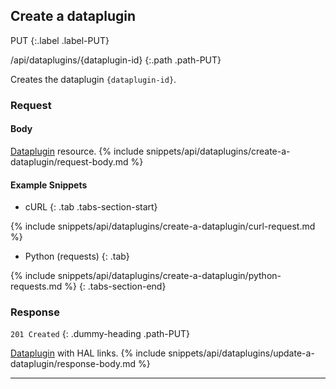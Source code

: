 ## Create a dataplugin

PUT
{:.label .label-PUT}

/api/dataplugins/{dataplugin-id}
{:.path .path-PUT}

Creates the dataplugin `{dataplugin-id}`.

### Request
#### Body
[Dataplugin](#dataplugin) resource.
{% include snippets/api/dataplugins/create-a-dataplugin/request-body.md %}

#### Example Snippets
- cURL
{: .tab .tabs-section-start}

{% include snippets/api/dataplugins/create-a-dataplugin/curl-request.md %}

- Python (requests)
{: .tab}

{% include snippets/api/dataplugins/create-a-dataplugin/python-requests.md %}
{: .tabs-section-end}

### Response
`201 Created`
{: .dummy-heading .path-PUT}

[Dataplugin](#dataplugin) with HAL links.
{% include snippets/api/dataplugins/update-a-dataplugin/response-body.md %}

---

